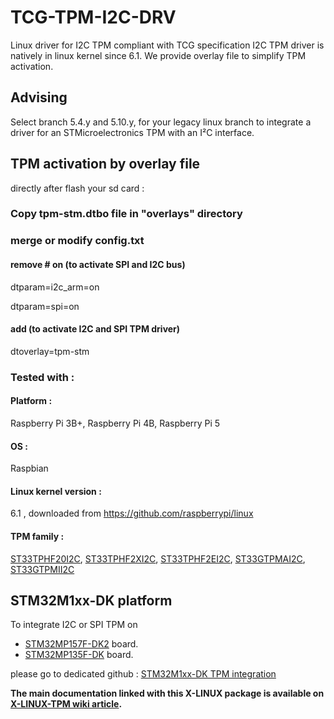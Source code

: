# TCG-TPM-I2C-DRV
Linux driver for I2C TPM compliant with TCG specification
I2C TPM driver is natively in linux kernel since 6.1.
We provide overlay file to simplify TPM activation.

## Advising
Select branch 5.4.y and 5.10.y, for your legacy linux branch to integrate a driver for an STMicroelectronics TPM with an I²C interface.

## TPM activation by overlay file

directly after flash your sd card :
### Copy tpm-stm.dtbo file in "overlays" directory 
### merge or modify config.txt
#### remove  # on (to activate SPI and I2C bus)
dtparam=i2c_arm=on

dtparam=spi=on
#### add (to activate I2C and SPI TPM driver)
dtoverlay=tpm-stm

### Tested with :

#### Platform :
Raspberry Pi 3B+, Raspberry Pi 4B, Raspberry Pi 5
#### OS : 
Raspbian 
#### Linux kernel version : 
6.1 , downloaded from https://github.com/raspberrypi/linux

#### TPM family :
[ST33TPHF20I2C](https://www.st.com/en/secure-mcus/st33tphf20i2c.html), [ST33TPHF2XI2C](https://www.st.com/en/secure-mcus/st33tphf2xi2c.html), [ST33TPHF2EI2C](https://www.st.com/en/secure-mcus/st33tphf2ei2c.html), [ST33GTPMAI2C](https://www.st.com/en/secure-mcus/st33gtpmai2c.html), [ST33GTPMII2C](https://www.st.com/en/secure-mcus/st33gtpmii2c.html)

## STM32M1xx-DK platform
To integrate I2C or SPI TPM on
- [STM32MP157F-DK2](https://www.st.com/en/evaluation-tools/stm32mp157f-dk2.html) board.
- [STM32MP135F-DK](https://www.st.com/en/evaluation-tools/stm32mp135f-dk.html) board.
  
please go to dedicated github :
[STM32M1xx-DK TPM integration](https://github.com/STMicroelectronics/meta-st-x-linux-tpm)

**The main documentation linked with this X-LINUX package is available on [X-LINUX-TPM wiki article](https://wiki.st.com/stm32mpu/wiki/X-LINUX-TPM_expansion_package).**


